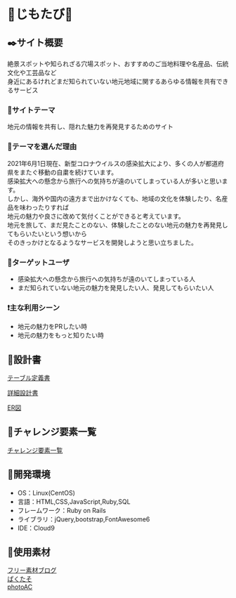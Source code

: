 # :handbag:じもたび:handbag:
## :black_nib:サイト概要
絶景スポットや知られざる穴場スポット、おすすめのご当地料理や名産品、伝統文化や工芸品など  
身近にあるけれどまだ知られていない地元地域に関するあらゆる情報を共有できるサービス  

### :mega:サイトテーマ
地元の情報を共有し、隠れた魅力を再発見するためのサイト

### :thought_balloon:テーマを選んだ理由
2021年6月1日現在、新型コロナウイルスの感染拡大により、多くの人が都道府県をまたぐ移動の自粛を続けています。  
感染拡大への懸念から旅行への気持ちが遠のいてしまっている人が多いと思います。  
しかし、海外や国内の遠方まで出かけなくても、地域の文化を体験したり、名産品を味わったりすれば  
地元の魅力や良さに改めて気付くことができると考えています。  
地元を旅して、まだ見たことのない、体験したことのない地元の魅力を再発見してもらいたいという想いから  
そのきっかけとなるようなサービスを開発しようと思い立ちました。  

### :busts_in_silhouette:ターゲットユーザ
* 感染拡大への懸念から旅行への気持ちが遠のいてしまっている人  
* まだ知られていない地元の魅力を発見したい人、発見してもらいたい人  

### :exclamation:主な利用シーン
* 地元の魅力をPRしたい時  
* 地元の魅力をもっと知りたい時  

## :page_facing_up:設計書
[テーブル定義書](https://docs.google.com/spreadsheets/d/1VM6QD9EQiTuTyAFOofIaC3fqfjNhObXaFDNfPOC31io/edit?usp=sharing)  

[詳細設計書](https://docs.google.com/spreadsheets/d/1rCL9-8wE-GLDfJ0CcCVcn4DBeaqopzvbOcJGxBY1QvY/edit?usp=sharing)  

[ER図](https://drive.google.com/file/d/1tZh4HRx65gmpRIa9W8cx6RMiD9tL5HVu/view?usp=sharing)

## :memo:チャレンジ要素一覧
[チャレンジ要素一覧](https://docs.google.com/spreadsheets/d/1bqjuwU3awUpVLLA4hL59Zucu-KbCZacArA0iaqQYe4Q/edit?usp=sharing)

## :memo:開発環境
- OS：Linux(CentOS)
- 言語：HTML,CSS,JavaScript,Ruby,SQL
- フレームワーク：Ruby on Rails
- ライブラリ：jQuery,bootstrap,FontAwesome6
- IDE：Cloud9

## :open_file_folder:使用素材
[フリー素材ブログ](https://www.shoshinsha-design.com/)  
[ぱくたそ](https://www.pakutaso.com/)  
[photoAC](https://www.photo-ac.com/)
